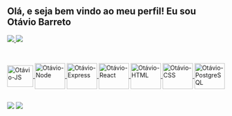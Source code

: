 ## Olá, e seja bem vindo ao meu perfil! Eu sou Otávio Barreto

<div>
  <a href="https://github.com/Barretotavio">
  <img heigth="180em" src="https://github-readme-stats.vercel.app/api?username=Barretotavio&show_icons=true&theme=radical&include_all_commits=true&count_private=true"/>
  <img heigth="180em" src="https://github-readme-stats.vercel.app/api/top-langs/?username=Barretotavio&layout=compact&langs_count=16&theme=radical"/>
</div>

##

<div style="display: inline_block"><br>
  <img align="center" alt="Otávio-JS" height="50" width="60" src="https://cdn.jsdelivr.net/gh/devicons/devicon/icons/javascript/javascript-original.svg" />
  <img align="center" alt="Otávio-Node" height="60" width="70" src="https://cdn.jsdelivr.net/gh/devicons/devicon/icons/nodejs/nodejs-original.svg" />         
  <img align="center" alt="Otávio-Express" height="60" width="70" src="https://cdn.jsdelivr.net/gh/devicons/devicon/icons/express/express-original-wordmark.svg" />
  <img align="center" alt="Otávio-React" height="60" width="70" src="https://cdn.jsdelivr.net/gh/devicons/devicon/icons/react/react-original-wordmark.svg" /> 
  <img align="center" alt="Otávio-HTML" height="60" width="70" src="https://cdn.jsdelivr.net/gh/devicons/devicon/icons/html5/html5-original.svg" />
  <img align="center" alt="Otávio-CSS" height="60" width="70" src="https://cdn.jsdelivr.net/gh/devicons/devicon/icons/css3/css3-original.svg" />
  <img align="center" alt="Otávio-PostgreSQL" height="60" width="70" src="https://cdn.jsdelivr.net/gh/devicons/devicon/icons/postgresql/postgresql-plain-wordmark.svg" /> 
</div>

##

<a href="mailto:obarretomachado@gmail.com"><img src="https://img.shields.io/badge/Gmail-D14836?style=for-the-badge&logo=gmail&logoColor=white" target="_blank"></a>
<a href="https://www.linkedin.com/in/ot%C3%A1vio-machado-495136224/"><img src="https://img.shields.io/badge/LinkedIn-0077B5?style=for-the-badge&logo=linkedin&logoColor=white" target="_blank"></a>
